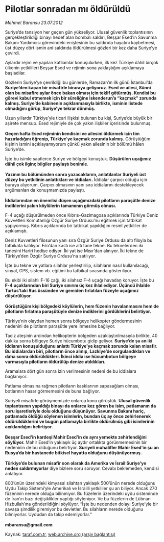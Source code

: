 # Pilotlar sonradan mı öldürüldü

*Mehmet Baransu 23.07.2012*

<div class="yazi"><p>Suriye’de tansiyon her geçen gün yükseliyor. Ulusal güvenlik toplantısının gerçekleştirildiği binayı hedef alan bombalı saldırı, Beşşar Esed’in Savunma Bakanı Yardımcısı görevindeki eniştesinin bu saldırıda hayatını kaybetmesi, üst düzey dört ismin ani saldırıda öldürülmesi gözleri bir kez daha Suriye’ye çevirdi. </p>
<p>Aylardır rejim ve yapılan katliamlar konuşulurken, ilk kez Türkiye dâhil birçok ülkenin yetkilileri Beşşar Esed ve rejimin sona yaklaştığını açıklamaya başladılar. </p>
<p>Gözlerin Suriye’ye çevrildiği bu günlerde, Ramazan’ın ilk günü İstanbul’da <b>Suriye’den kaçan bir misafirle biraraya geliyoruz</b>. <b>Esed ve ailesi, Sünni olan bu misafire aylar önce bakan olması için teklif götürmüş. Kendisi bu görevi kabul etmemek için bir süreliğine İskenderun’a “kaçmak” zorunda kalmış. Suriye’de kabinenin açıklanmasıyla birlikte, isminin listede olmadığını görüp, Suriye’ye tekrar dönmüş. </b></p>
<p>Uzun yıllardır Türkiye’yle ticari ilişkisi bulunan bu kişi, Suriye’de büyük bir aşirete mensup. Esed rejimiyle de çok yakın ilişkiler içerisinde bulunmuş.<br/><br/><b>Geçen hafta Esed rejiminin kendisini ve ailesini öldürmek için tim hazırladığını öğrenip, Türkiye’ye kaçmak zorunda kalmış.</b> Görüştüğüm kişinin ismini açıklayamıyorum çünkü yakın ailesinin bir bölümü hâlen Suriye’de. </p>
<p>İşte bu isimle saatlerce Suriye ve bölgeyi konuştuk. <b>Düşürülen uçağımız dâhil çok ilginç bilgiler paylaştı benimle.</b> <br/><br/><b>Yazının bu bölümünden sonra yazacaklarım, anlatılanlar Suriyeli üst düzey bu yetkilinin anlattıkları ve iddiaları.</b> İddialar çarpıcı olduğu için buraya alıyorum. Çarpıcı olmasının yanı sıra iddialarını destekleyecek argümanları da konuşmamızda paylaştı.<br/><br/><b>İddialarından en önemlisi düşen uçağımızdaki pilotların paraşütle denize indiklerini yakın köylülerin tamamının görmüş olması. </b></p>
<p>F-4 uçağı düşürülmeden önce Kıbrıs-Gazimagosa açıklarında Türkiye Deniz Kuvvetleri Komutanlığı Özgür Suriye Ordusu’nu eğitmek için tatbikat yapıyormuş. Kıbrıs açıklarında bir tatbikat yapıldığını resmî yetkililer de açıklamıştı. </p>
<p>Deniz Kuvvetleri filosunun yanı sıra Özgür Suriye Ordusu da altı filoyla bu tatbikata katılıyor. Filo’dan kastı ise altı tane tekne. Bu teknelerden iki tanesini Hariri hediye ediyor. İki yat ise Mısır’dan alınıyor. İki tekne de Türkiye’den Özgür Suriye Ordusu’na satılıyor. </p>
<p>İşte bu tekne ve yatlara silahlar yerleştirilip, silahların nasıl kullanılacağı, sinyal, GPS, sistem vb. eğitimi bu tatbikat sırasında gösteriliyor. </p>
<p>Bu ekibi iki silahlı F-16 çağı, iki silahsız F-4 uçağı havadan koruyor. İşte bu <b>F-4 uçaklarından biri Suriye sınırını üç kez ihlal ediyor. Üçüncü ihlalde Tartus’taki Rus üssünden ve gemiden fırlatılan füzeyle uçağımız düşürülüyor.<br/><br/></b><b>Görüştüğüm kişi bölgedeki köylülerin, hem füzenin havalanmasını hem de pilotların fırlatma paraşütüyle denize indiklerini gördüklerini belirtiyor. </b></p>
<p>Türkiye’nin olaydan hemen sonra bölgeye helikopter göndermesinin nedenini de pilotların paraşütle yere inmesine bağlıyor. </p>
<p>Taciz ateşinin ardından helikopterin bölgeden uzaklaştırılmasıyla birlikte, 40 dakika sonra bölgeye Suriye hücumbotu gidip geliyor. <b>Suriye’de şu an iki iddianın konuşulduğunu anlattı Türkiye’ye kaçmak zorunda kalan misafir. Bu iddialardan biri, pilotların önce alınıp, Lazkiye’de sorgulandıkları ve daha sonra öldürüldükleri. İkinci iddia ise hücumbotun bölgeye varmasıyla pilotların öldürülüp denize atıldıkları. </b></p>
<p>Aramalara dört gün sonra izin verilmesinin nedeni de bu iddialara bağlanıyor. </p>
<p>Patlama olmasına rağmen pilotların kasklarının sapasağlam olması, botlarının hasar görmemesini de buna bağlıyor. </p>
<p>Suriyeli misafirle görüşmemizde onlarca konu görüştük. <b>Ulusal güvenlik toplantısının yapıldığı binayı da onlarca kez gören bu isim, patlamanın da soru işaretleriyle dolu olduğunu düşünüyor.</b> <b>Savunma Bakanı hariç, patlamada öldüğü söylenen isimlerin, bundan üç ay önce zehirlenerek öldürüldüklerini ve bugün patlamayla birlikte öldürülmüş gibi isimlerinin açıklandığını belirtiyor.<br/><br/></b><b>Beşşar Esed’in kardeşi Mahir Esed’in de aynı yemekte zehirlendiğini söylüyor.</b> Mahir Esed’in yaklaşık üç aydır ortalıkta görünmemesinin bir nedeninin de bu olduğunu belirtiyor. <b>Suriyeli muhalifler Mahir Esed’in şu an Rusya’da bir hastanede bitkisel hayatta olduğunu düşünüyormuş.<br/><br/></b><b>Türkiye’de bulunan misafir son olarak da Amerika ve İsrail Suriye’ye neden saldırmıyorlar</b> diye bizlere soru soruyor. Cevabı beklemeden, kendisi anlatıyor. </p>
<p>800’ünün üzerindeki kimyasal silahtan yaklaşık 500’ünün nerede olduğunu Uydu Takip Sistemi’yle Amerikalı ve İsrailli yetkililer şu an biliyor. Ancak 270 füzeninin nerede olduğu bilinmiyor. Bu füzelerin üzerindeki uydu sisteminde de İran’ın bazı değişiklikler yaptığı söyleniyor. Ve bu füzelerin de Lübnan Hizbullah’ına gönderildiğini söylüyor. “İşte bu nedenden dolayı Suriye’yle bir savaşa şimdilik giremiyor bu devletler. Bu silahların nerede olduğunu bilmiyorlar. Uydudan da takip edemiyorlar.”<br/><br/><b>mbaransu@gmail.com</b></p>
</div>

Kaynak: [taraf.com.tr](http://www.taraf.com.tr/mehmet-baransu/makale-pilotlar-sonradan-mi-olduruldu.htm), [web.archive.org (arşiv bağlantısı)](http://web.archive.org/web/20131107022300/http://www.taraf.com.tr/mehmet-baransu/makale-pilotlar-sonradan-mi-olduruldu.htm)
